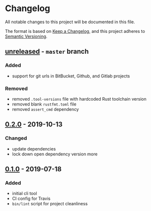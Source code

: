 # Changelog

All notable changes to this project will be documented in this file.

The format is based on [Keep a Changelog](https://keepachangelog.com/en/1.0.0/),
and this project adheres to [Semantic Versioning](https://semver.org/spec/v2.0.0.html).

## [unreleased] - `master` branch

### Added

- support for git urls in BitBucket, Github, and Gitlab projects

### Removed

- removed `.tool-versions` file with hardcoded Rust toolchain version
- removed blank `rustfmt.toml` file
- removed `assert_cmd` dependency

## [0.2.0] - 2019-10-13

### Changed

- update dependencies
- lock down open dependency version more

## [0.1.0] - 2019-07-18

### Added

- initial cli tool
- CI config for Travis
- `bin/lint` script for project cleanliness

[unreleased]: https://github.com/CoffeeAndCode/git-remote-open/compare/v0.2.0...HEAD
[0.2.0]: https://github.com/CoffeeAndCode/git-remote-open/compare/v0.1.0...v0.2.0
[0.1.0]: https://github.com/CoffeeAndCode/git-remote-open/releases/v0.1.0
